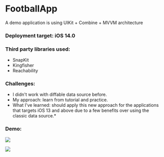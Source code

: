 # FootballApp

A demo application is using UIKit + Combine + MVVM architecture

### Deployment target: iOS 14.0

### Third party libraries used:
* SnapKit
* Kingfisher
* Reachability

### Challenges:
* I didn't work with diffable data source before.
* My approach: learn from tutorial and practice.
* What I've learned: should apply this new approach for the applications that targets iOS 13 and above due to a few benefits over using the classic data source.*

### Demo:
![](https://github.com/thynguyen248/FootballApp/blob/main/demo-gif-1.gif)

![](https://github.com/thynguyen248/FootballApp/blob/main/demo-gif-2.gif)
